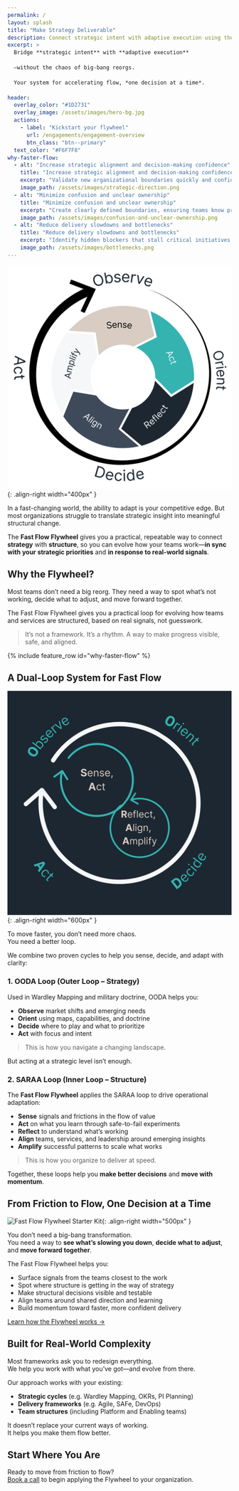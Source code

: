 ```yaml
---
permalink: /
layout: splash
title: "Make Strategy Deliverable"
description: Connect strategic intent with adaptive execution using the Fast Flow Flywheel—a two-loop system that bridges strategy and structure for faster flow of value.
excerpt: > 
  Bridge **strategic intent** with **adaptive execution**  

  —without the chaos of big-bang reorgs.  

  Your system for accelerating flow, *one decision at a time*.
  
header:
  overlay_color: "#1D2731"
  overlay_image: /assets/images/hero-bg.jpg
  actions:
    - label: "Kickstart your flywheel"
      url: /engagements/engagement-overview
      btn_class: "btn--primary"
  text_color: "#F6F7F8"
why-faster-flow:
  - alt: "Increase strategic alignment and decision-making confidence"
    title: "Increase strategic alignment and decision-making confidence"
    excerpt: "Validate new organizational boundaries quickly and confidently, ensuring every decision supports your strategic priorities." 
    image_path: /assets/images/strategic-direction.png
  - alt: "Minimize confusion and unclear ownership"
    title: "Minimize confusion and unclear ownership"
    excerpt: "Create clearly defined boundaries, ensuring teams know precisely what they're responsible for and can confidently take ownership."
    image_path: /assets/images/confusion-and-unclear-ownership.png
  - alt: "Reduce delivery slowdowns and bottlenecks"
    title: "Reduce delivery slowdowns and bottlenecks"
    excerpt: "Identify hidden blockers that stall critical initiatives, enabling smoother and faster value delivery."
    image_path: /assets/images/bottlenecks.png
---
```


![Fast Flow Flywheel](/assets/images/fast-flow-flywheel-white-bg-v3.png){: .align-right width="400px" }

In a fast-changing world, the ability to adapt is your competitive edge. But most organizations struggle to translate strategic insight into meaningful structural change.  

The **Fast Flow Flywheel** gives you a practical, repeatable way to connect **strategy** with **structure**, so you can evolve how your teams work—**in sync with your strategic priorities** and **in response to real-world signals**.

## Why the Flywheel?

Most teams don’t need a big reorg.
They need a way to spot what’s not working, decide what to adjust, and move forward together.

The Fast Flow Flywheel gives you a practical loop for evolving how teams and services are structured, based on real signals, not guesswork.

> It’s not a framework. It’s a rhythm. A way to make progress visible, safe, and aligned.

{% include feature_row id="why-faster-flow" %}

## A Dual-Loop System for Fast Flow

![Fast Flow Flywheel](/assets/images/flywheel-OODA-to-SARAA.png){: .align-right width="600px" }

To move faster, you don’t need more chaos.  
You need a better loop.

We combine two proven cycles to help you sense, decide, and adapt with clarity:

### 1. OODA Loop (Outer Loop – Strategy)

Used in Wardley Mapping and military doctrine, OODA helps you:

- **Observe** market shifts and emerging needs  
- **Orient** using maps, capabilities, and doctrine  
- **Decide** where to play and what to prioritize  
- **Act** with focus and intent  

> This is how you navigate a changing landscape.  

But acting at a strategic level isn’t enough.

### 2. SARAA Loop (Inner Loop – Structure)

The **Fast Flow Flywheel** applies the SARAA loop to drive operational adaptation:

- **Sense** signals and frictions in the flow of value  
- **Act** on what you learn through safe-to-fail experiments  
- **Reflect** to understand what’s working  
- **Align** teams, services, and leadership around emerging insights  
- **Amplify** successful patterns to scale what works  

> This is how you organize to deliver at speed.

Together, these loops help you **make better decisions** and **move with momentum**.

## From Friction to Flow, One Decision at a Time

![Fast Flow Flywheel Starter Kit](/assets/images/flywheel-in-action-whitebg.gif){: .align-right width="500px" }

You don’t need a big-bang transformation.  
You need a way to **see what’s slowing you down**, **decide what to adjust**, and **move forward together**.

The Fast Flow Flywheel helps you:

- Surface signals from the teams closest to the work  
- Spot where structure is getting in the way of strategy  
- Make structural decisions visible and testable  
- Align teams around shared direction and learning  
- Build momentum toward faster, more confident delivery

[Learn how the Flywheel works →](/overview)

## Built for Real-World Complexity

Most frameworks ask you to redesign everything.  
We help you work with what you’ve got—and evolve from there.

Our approach works with your existing:

- **Strategic cycles** (e.g. Wardley Mapping, OKRs, PI Planning)  
- **Delivery frameworks** (e.g. Agile, SAFe, DevOps)  
- **Team structures** (including Platform and Enabling teams)

It doesn’t replace your current ways of working.  
It helps you make them flow better.

## Start Where You Are

Ready to move from friction to flow?  
[Book a call](/contact) to begin applying the Flywheel to your organization.
